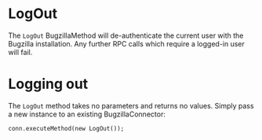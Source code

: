# LogOut #

The `LogOut` BugzillaMethod will de-authenticate the current user with the Bugzilla installation. Any further RPC calls which require a logged-in user will fail.


# Logging out #

The `LogOut` method takes no parameters and returns no values. Simply pass a new instance to an existing BugzillaConnector:

```
conn.executeMethod(new LogOut());
```